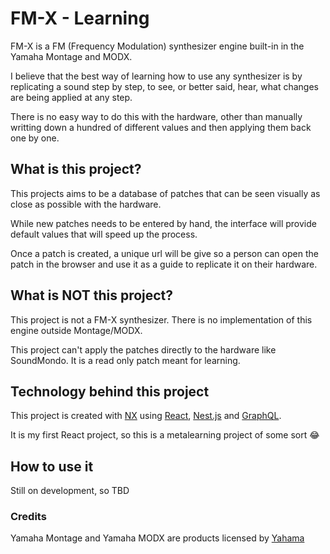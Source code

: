 # FM-X - Learning

FM-X is a FM (Frequency Modulation) synthesizer engine built-in in the Yamaha Montage and MODX.

I believe that the best way of learning how to use any synthesizer is by replicating a sound step by step, to see, or better said, hear, what changes are being applied at any step.

There is no easy way to do this with the hardware, other than manually writting down a hundred of different values and then applying them back one by one.

## What is this project?

This projects aims to be a database of patches that can be seen visually as close as possible with the hardware.

While new patches needs to be entered by hand, the interface will provide default values that will speed up the process.

Once a patch is created, a unique url will be give so a person can open the patch in the browser and use it as a guide to replicate it on their hardware.

## What is NOT this project?

This project is not a FM-X synthesizer. There is no implementation of this engine outside Montage/MODX.

This project can't apply the patches directly to the hardware like SoundMondo. It is a read only patch meant for learning.

## Technology behind this project

This project is created with [NX](https://nx.dev/) using [React](https://reactjs.org/), [Nest.js](https://nestjs.com/) and [GraphQL](https://graphql.org/).

It is my first React project, so this is a metalearning project of some sort :joy:

## How to use it

Still on development, so TBD

### Credits

Yamaha Montage and Yamaha MODX are products licensed by [Yahama](https://www.yamaha.com/)
